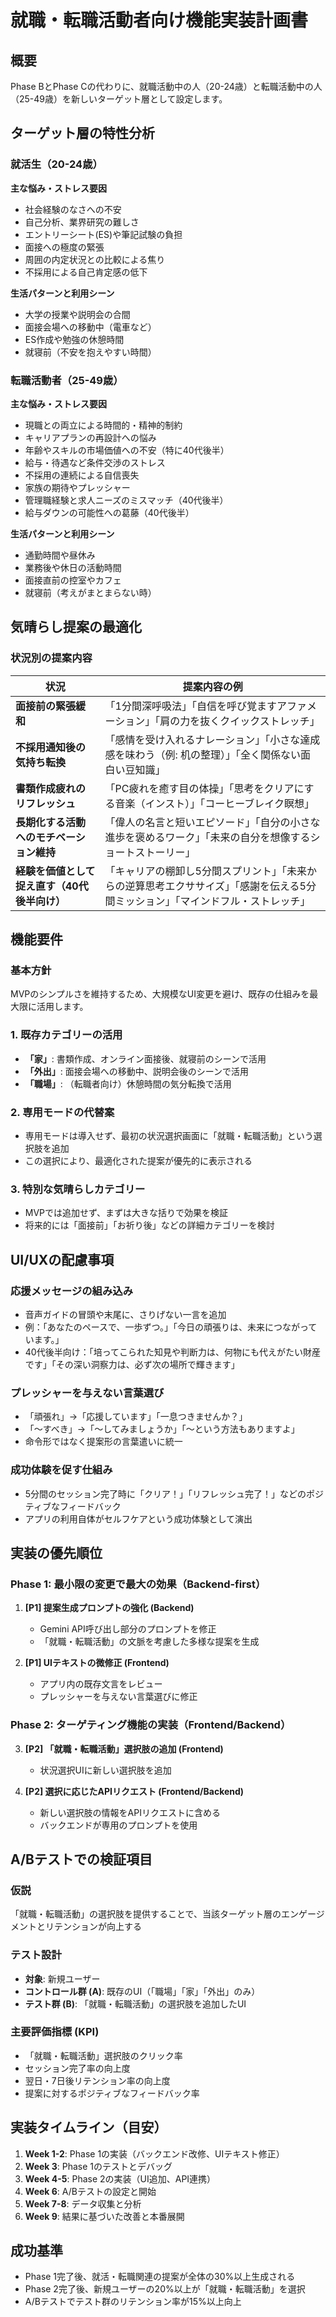 # 就職・転職活動者向け機能実装計画書

## 概要

Phase BとPhase Cの代わりに、就職活動中の人（20-24歳）と転職活動中の人（25-49歳）を新しいターゲット層として設定します。

## ターゲット層の特性分析

### 就活生（20-24歳）

**主な悩み・ストレス要因**
- 社会経験のなさへの不安
- 自己分析、業界研究の難しさ
- エントリーシート(ES)や筆記試験の負担
- 面接への極度の緊張
- 周囲の内定状況との比較による焦り
- 不採用による自己肯定感の低下

**生活パターンと利用シーン**
- 大学の授業や説明会の合間
- 面接会場への移動中（電車など）
- ES作成や勉強の休憩時間
- 就寝前（不安を抱えやすい時間）

### 転職活動者（25-49歳）

**主な悩み・ストレス要因**
- 現職との両立による時間的・精神的制約
- キャリアプランの再設計への悩み
- 年齢やスキルの市場価値への不安（特に40代後半）
- 給与・待遇など条件交渉のストレス
- 不採用の連続による自信喪失
- 家族の期待やプレッシャー
- 管理職経験と求人ニーズのミスマッチ（40代後半）
- 給与ダウンの可能性への葛藤（40代後半）

**生活パターンと利用シーン**
- 通勤時間や昼休み
- 業務後や休日の活動時間
- 面接直前の控室やカフェ
- 就寝前（考えがまとまらない時）

## 気晴らし提案の最適化

### 状況別の提案内容

| 状況 | 提案内容の例 |
| --- | --- |
| **面接前の緊張緩和** | 「1分間深呼吸法」「自信を呼び覚ますアファメーション」「肩の力を抜くクイックストレッチ」 |
| **不採用通知後の気持ち転換** | 「感情を受け入れるナレーション」「小さな達成感を味わう（例: 机の整理）」「全く関係ない面白い豆知識」 |
| **書類作成疲れのリフレッシュ** | 「PC疲れを癒す目の体操」「思考をクリアにする音楽（インスト）」「コーヒーブレイク瞑想」 |
| **長期化する活動へのモチベーション維持** | 「偉人の名言と短いエピソード」「自分の小さな進歩を褒めるワーク」「未来の自分を想像するショートストーリー」 |
| **経験を価値として捉え直す（40代後半向け）** | 「キャリアの棚卸し5分間スプリント」「未来からの逆算思考エクササイズ」「感謝を伝える5分間ミッション」「マインドフル・ストレッチ」 |

## 機能要件

### 基本方針
MVPのシンプルさを維持するため、大規模なUI変更を避け、既存の仕組みを最大限に活用します。

### 1. 既存カテゴリーの活用
- **「家」**: 書類作成、オンライン面接後、就寝前のシーンで活用
- **「外出」**: 面接会場への移動中、説明会後のシーンで活用
- **「職場」**: （転職者向け）休憩時間の気分転換で活用

### 2. 専用モードの代替案
- 専用モードは導入せず、最初の状況選択画面に「就職・転職活動」という選択肢を追加
- この選択により、最適化された提案が優先的に表示される

### 3. 特別な気晴らしカテゴリー
- MVPでは追加せず、まずは大きな括りで効果を検証
- 将来的には「面接前」「お祈り後」などの詳細カテゴリーを検討

## UI/UXの配慮事項

### 応援メッセージの組み込み
- 音声ガイドの冒頭や末尾に、さりげない一言を追加
- 例：「あなたのペースで、一歩ずつ。」「今日の頑張りは、未来につながっています。」
- 40代後半向け：「培ってこられた知見や判断力は、何物にも代えがたい財産です」「その深い洞察力は、必ず次の場所で輝きます」

### プレッシャーを与えない言葉選び
- 「頑張れ」→「応援しています」「一息つきませんか？」
- 「～すべき」→「～してみましょうか」「～という方法もありますよ」
- 命令形ではなく提案形の言葉遣いに統一

### 成功体験を促す仕組み
- 5分間のセッション完了時に「クリア！」「リフレッシュ完了！」などのポジティブなフィードバック
- アプリの利用自体がセルフケアという成功体験として演出

## 実装の優先順位

### Phase 1: 最小限の変更で最大の効果（Backend-first）

1. **[P1] 提案生成プロンプトの強化 (Backend)**
   - Gemini API呼び出し部分のプロンプトを修正
   - 「就職・転職活動」の文脈を考慮した多様な提案を生成

2. **[P1] UIテキストの微修正 (Frontend)**
   - アプリ内の既存文言をレビュー
   - プレッシャーを与えない言葉選びに修正

### Phase 2: ターゲティング機能の実装（Frontend/Backend）

3. **[P2] 「就職・転職活動」選択肢の追加 (Frontend)**
   - 状況選択UIに新しい選択肢を追加

4. **[P2] 選択に応じたAPIリクエスト (Frontend/Backend)**
   - 新しい選択肢の情報をAPIリクエストに含める
   - バックエンドが専用のプロンプトを使用

## A/Bテストでの検証項目

### 仮説
「就職・転職活動」の選択肢を提供することで、当該ターゲット層のエンゲージメントとリテンションが向上する

### テスト設計
- **対象**: 新規ユーザー
- **コントロール群 (A)**: 既存のUI（「職場」「家」「外出」のみ）
- **テスト群 (B)**: 「就職・転職活動」の選択肢を追加したUI

### 主要評価指標 (KPI)
- 「就職・転職活動」選択肢のクリック率
- セッション完了率の向上度
- 翌日・7日後リテンション率の向上度
- 提案に対するポジティブなフィードバック率

## 実装タイムライン（目安）

1. **Week 1-2**: Phase 1の実装（バックエンド改修、UIテキスト修正）
2. **Week 3**: Phase 1のテストとデバッグ
3. **Week 4-5**: Phase 2の実装（UI追加、API連携）
4. **Week 6**: A/Bテストの設定と開始
5. **Week 7-8**: データ収集と分析
6. **Week 9**: 結果に基づいた改善と本番展開

## 成功基準

- Phase 1完了後、就活・転職関連の提案が全体の30%以上生成される
- Phase 2完了後、新規ユーザーの20%以上が「就職・転職活動」を選択
- A/Bテストでテスト群のリテンション率が15%以上向上
